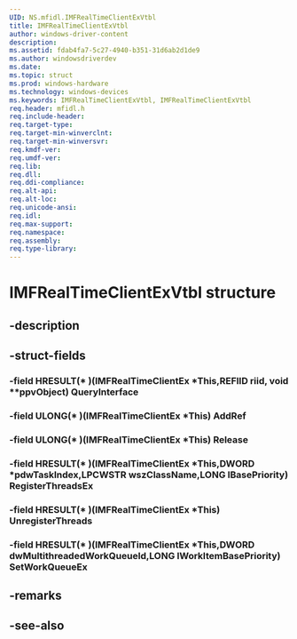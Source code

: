 ```yaml
---
UID: NS.mfidl.IMFRealTimeClientExVtbl
title: IMFRealTimeClientExVtbl
author: windows-driver-content
description: 
ms.assetid: fdab4fa7-5c27-4940-b351-31d6ab2d1de9
ms.author: windowsdriverdev
ms.date: 
ms.topic: struct
ms.prod: windows-hardware
ms.technology: windows-devices
ms.keywords: IMFRealTimeClientExVtbl, IMFRealTimeClientExVtbl
req.header: mfidl.h
req.include-header:
req.target-type:
req.target-min-winverclnt:
req.target-min-winversvr:
req.kmdf-ver:
req.umdf-ver:
req.lib:
req.dll:
req.ddi-compliance:
req.alt-api:
req.alt-loc:
req.unicode-ansi:
req.idl:
req.max-support:
req.namespace:
req.assembly:
req.type-library:
---
```


# IMFRealTimeClientExVtbl structure

## -description



## -struct-fields

### -field HRESULT(* )(IMFRealTimeClientEx *This,REFIID riid, void **ppvObject) QueryInterface			
 	
### -field ULONG(* )(IMFRealTimeClientEx *This) AddRef			
 	
### -field ULONG(* )(IMFRealTimeClientEx *This) Release			
 	
### -field HRESULT(* )(IMFRealTimeClientEx *This,DWORD *pdwTaskIndex,LPCWSTR wszClassName,LONG lBasePriority) RegisterThreadsEx			
 	
### -field HRESULT(* )(IMFRealTimeClientEx *This) UnregisterThreads			
 	
### -field HRESULT(* )(IMFRealTimeClientEx *This,DWORD dwMultithreadedWorkQueueId,LONG lWorkItemBasePriority) SetWorkQueueEx			
 	
## -remarks

## -see-also